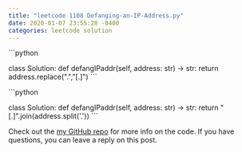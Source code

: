 ```yaml
---
title: "leetcode 1108 Defanging-an-IP-Address.py"
date: 2020-01-07 23:55:28 -0400
categories: leetcode solution
---
```


​```python

class Solution:
    def defangIPaddr(self, address: str) -> str:
        return address.replace(".","[.]")
​```

​```python

class Solution:
    def defangIPaddr(self, address: str) -> str:
        return "[.]".join(address.split('.'))
​```

Check out the [my GitHub repo][hyuk-gh] for more info on the code. If you have questions, you can leave a reply on this post.

[hyuk-gh]:   https://github.com/dlgur1994/StudyAlgorithms/tree/master/leetcode
